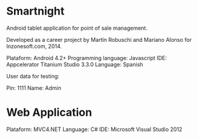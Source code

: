 Smartnight
==========

Android tablet application for point of sale management. 


Developed as a career project by Martín Robuschi and Mariano Alonso for Inzonesoft.com, 2014.


Plataform: Android 4.2+
Programming language: Javascript
IDE: Appcelerator Titanium Studio 3.3.0
Language: Spanish


User data for testing:

Pin: 1111
Name: Admin


Web Application
===============

Plataform: MVC4.NET
Language: C#
IDE: Microsoft Visual Studio 2012



